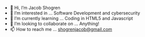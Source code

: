 - 👋 Hi, I’m Jacob Shogren
- 👀 I’m interested in ... Software Development and cybersecurity
- 🌱 I’m currently learning ... Coding in HTML5 and Javascript
- 💞️ I’m looking to collaborate on ... Anything!
- 📫 How to reach me ... shogrenjacob@gmail.com

<!---
shogrenjacob/shogrenjacob is a ✨ special ✨ repository because its `README.md` (this file) appears on your GitHub profile.
You can click the Preview link to take a look at your changes.
--->

